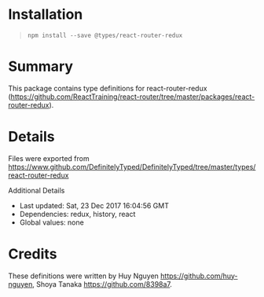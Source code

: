 # Installation
> `npm install --save @types/react-router-redux`

# Summary
This package contains type definitions for react-router-redux (https://github.com/ReactTraining/react-router/tree/master/packages/react-router-redux).

# Details
Files were exported from https://www.github.com/DefinitelyTyped/DefinitelyTyped/tree/master/types/react-router-redux

Additional Details
 * Last updated: Sat, 23 Dec 2017 16:04:56 GMT
 * Dependencies: redux, history, react
 * Global values: none

# Credits
These definitions were written by Huy Nguyen <https://github.com/huy-nguyen>, Shoya Tanaka <https://github.com/8398a7>.
